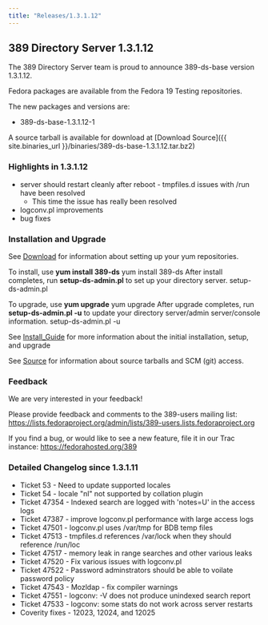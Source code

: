 ```yaml
---
title: "Releases/1.3.1.12"
---
```

389 Directory Server 1.3.1.12
-----------------------------

The 389 Directory Server team is proud to announce 389-ds-base version 1.3.1.12.

Fedora packages are available from the Fedora 19 Testing repositories.

The new packages and versions are:

-   389-ds-base-1.3.1.12-1

A source tarball is available for download at [Download Source]({{ site.binaries_url }}/binaries/389-ds-base-1.3.1.12.tar.bz2)

### Highlights in 1.3.1.12

-   server should restart cleanly after reboot - tmpfiles.d issues with /run have been resolved
    -   This time the issue has really been resolved
-   logconv.pl improvements
-   bug fixes

### Installation and Upgrade

See [Download](../download.html) for information about setting up your yum repositories.

To install, use **yum install 389-ds** yum install 389-ds After install completes, run **setup-ds-admin.pl** to set up your directory server. setup-ds-admin.pl

To upgrade, use **yum upgrade** yum upgrade After upgrade completes, run **setup-ds-admin.pl -u** to update your directory server/admin server/console information. setup-ds-admin.pl -u

See [Install\_Guide](../legacy/install-guide.html) for more information about the initial installation, setup, and upgrade

See [Source](../development/source.html) for information about source tarballs and SCM (git) access.

### Feedback

We are very interested in your feedback!

Please provide feedback and comments to the 389-users mailing list: <https://lists.fedoraproject.org/admin/lists/389-users.lists.fedoraproject.org>

If you find a bug, or would like to see a new feature, file it in our Trac instance: <https://fedorahosted.org/389>

### Detailed Changelog since 1.3.1.11

-   Ticket 53 - Need to update supported locales
-   Ticket 54 - locale "nl" not supported by collation plugin
-   Ticket 47354 - Indexed search are logged with 'notes=U' in the access logs
-   Ticket 47387 - improve logconv.pl performance with large access logs
-   Ticket 47501 - logconv.pl uses /var/tmp for BDB temp files
-   Ticket 47513 - tmpfiles.d references /var/lock when they should reference /run/loc
-   Ticket 47517 - memory leak in range searches and other various leaks
-   Ticket 47520 - Fix various issues with logconv.pl
-   Ticket 47522 - Password adminstrators should be able to voilate password policy
-   Ticket 47543 - Mozldap - fix compiler warnings
-   Ticket 47551 - logconv: -V does not produce unindexed search report
-   Ticket 47533 - logconv: some stats do not work across server restarts
-   Coverity fixes - 12023, 12024, and 12025

